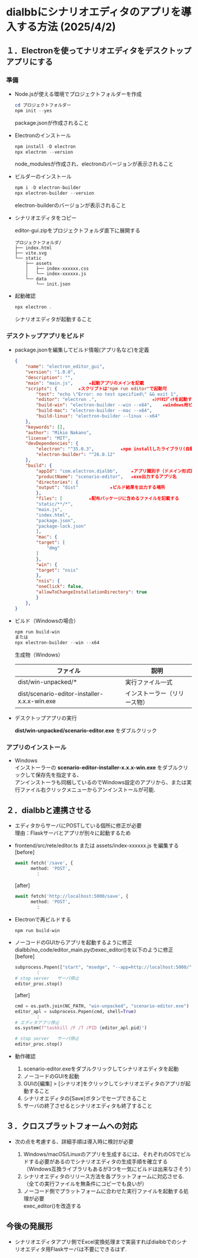 # dialbbにシナリオエディタのアプリを導入する方法   (2025/4/2)

## １．Electronを使ってナリオエディタをデスクトップアプリにする

### 準備

* Node.jsが使える環境でプロジェクトフォルダーを作成

    ```powershell
    cd プロジェクトフォルダー
    npm init --yes
    ```

    package.jsonが作成されること

* Electronのインストール

    ```powershell
    npm install -D electron
    npx electron --version
    ```

    node_modulesが作成され、electronのバージョンが表示されること

* ビルダーのインストール

    ```powershell
    npm i -D electron-builder
    npx electron-builder --version
    ```

    electron-builderのバージョンが表示されること

* シナリオエディタをコピー

    editor-gui.zipをプロジェクトフォルダ直下に展開する

    ```text
  プロジェクトフォルダ/
    ├── index.html
    ├── vite.svg
    └── static
        ├── assets
        │   ├── index-xxxxxx.css
        │   └── index-xxxxxx.js
        └── data
            └── init.json
    ```

* 起動確認

    ```powershell
    npx electron .
    ```

    シナリオエディタが起動すること

### デスクトップアプリをビルド

* package.jsonを編集してビルド情報(アプリ名など)を定義

    ```json
    {
        "name": "electron_editor_gui",
        "version": "1.0.0",
        "description": "",
        "main": "main.js",		★起動アプリのメインを記載
        "scripts": {		★スクリプトは"npm run editor"で起動可
            "test": "echo \"Error: no test specified\" && exit 1",
            "editor": "electron .",						★ｼﾅﾘｵｴﾃﾞｨﾀを起動する
            "build-win": "electron-builder --win --x64",	★windows用ビルドを起動する
            "build-mac": "electron-builder --mac --x64",
            "build-linux": "electron-builder --linux --x64"
        },
        "keywords": [],
        "author": "Mikio Nakano",
        "license": "MIT",
        "devDependencies": {
            "electron": "^35.0.3",			★npm installしたライブラリ(自動追記)
            "electron-builder": "^26.0.12"
        },
        "build": {
            "appId": "com.electron.dialbb",		★アプリ識別子（ドメイン形式推奨）
            "productName": "scenario-editor",	★exe出力するアプリ名
            "directories": {
            "output": "dist"			★ビルド結果を出力する場所
            },
            "files": [			★配布パッケージに含めるファイルを記載する
            "static/**/*",
            "main.js",
            "index.html",
            "package.json",
            "package-lock.json"
            ],
            "mac": {
            "target": [
                "dmg"
            ]
            },
            "win": {
            "target": "nsis"
            },
            "nsis": {
            "oneClick": false,
            "allowToChangeInstallationDirectory": true
            }
        },
  }
    ```

* ビルド（Windowsの場合）

    ```powershell
    npm run build-win
    または
    npx electron-builder --win --x64
    ```

    生成物（Windows）

    | ファイル | 説明 |
    |---|---|
    | dist/win-unpacked/* | 実行ファイル一式 |
    | dist/scenario-editor-installer-x.x.x-win.exe | インストーラー（リリース物） |

* デスクトップアプリの実行

    **dist/win-unpacked/scenario-editor.exe** をダブルクリック

### アプリのインストール

* Windows  
    インストーラーの **scenario-editor-installer-x.x.x-win.exe** をダブルクリックして保存先を指定する、  
    アンインストーラも同梱しているのでWindows設定のアプリから、または実行ファイル右クリックメニューからアンインストールが可能.

## ２．dialbbと連携させる

* エディタからサーバにPOSTしている個所に修正が必要  
理由：Flaskサーバとアプリが別々に起動するため
* frontend/src/rete/editor.ts または assets/index-xxxxxx.js を編集する  
    [before]

    ```python
    await fetch('/save', {
          method: 'POST',
            ：
    ```

    [after]

    ```python
    await fetch('http://localhost:5000/save', {
          method: 'POST',
            ：
    ```

* Electronで再ビルドする

    ```powershell
    npm run build-win
    ```

* ノーコードのGUIからアプリを起動するように修正  
dialbb/no_code/editor_main.pyのexec_editor()を以下のように修正  
    [before]

    ```python
    subprocess.Popen(["start", "msedge", "--app=http://localhost:5000/"], shell=True)
            ：
    # stop server   サーバ停止
    editor_proc.stop()
    ```

    [after]

    ```python
    cmd = os.path.join(NC_PATH, "win-unpacked", "scenario-editor.exe")
    editor_apl = subprocess.Popen(cmd, shell=True)
            ：
    # エディタアプリ停止
    os.system(f"taskkill /F /T /PID {editor_apl.pid}")

    # stop server   サーバ停止
    editor_proc.stop()
    ```

* 動作確認  
    1. scenario-editor.exeをダブルクリックしてシナリオエディタを起動
    1. ノーコードのGUIを起動
    1. GUIの[編集] > [シナリオ]をクリックしてシナリオエディタのアプリが起動すること
    1. シナリオエディタの[Save]ボタンでセーブできること
    1. サーバの終了させるとシナリオエディタも終了すること

## ３．クロスプラットフォームへの対応

* 次の点を考慮する、詳細手順は導入時に検討が必要

    1. Windows/macOS/Linuxのアプリを生成するには、それぞれのOSでビルドする必要があるのでシナリオエディタの生成手順を確立する  
    （Windows互換ライブラリもあるが3つを一気にビルドは出来なさそう）
    1. シナリオエディタのリリース方法を各プラットフォームに対応させる.  
    （全ての実行ファイルを無条件にコピーでも良いが）
    1. ノーコード側でプラットフォームに合わせた実行ファイルを起動する処理が必要  
    exec_editor()を改造する

## 今後の発展形

* シナリオエディタアプリ側でExcel変換処理まで実装すればdialbbでのシナリオエディタ用Flaskサーバは不要にできるはず.
